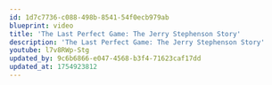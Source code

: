```yaml
---
id: 1d7c7736-c088-498b-8541-54f0ecb979ab
blueprint: video
title: 'The Last Perfect Game: The Jerry Stephenson Story'
description: 'The Last Perfect Game: The Jerry Stephenson Story'
youtube: l7v8RWp-Stg
updated_by: 9c6b6866-e047-4568-b3f4-71623caf17dd
updated_at: 1754923812
---
```

